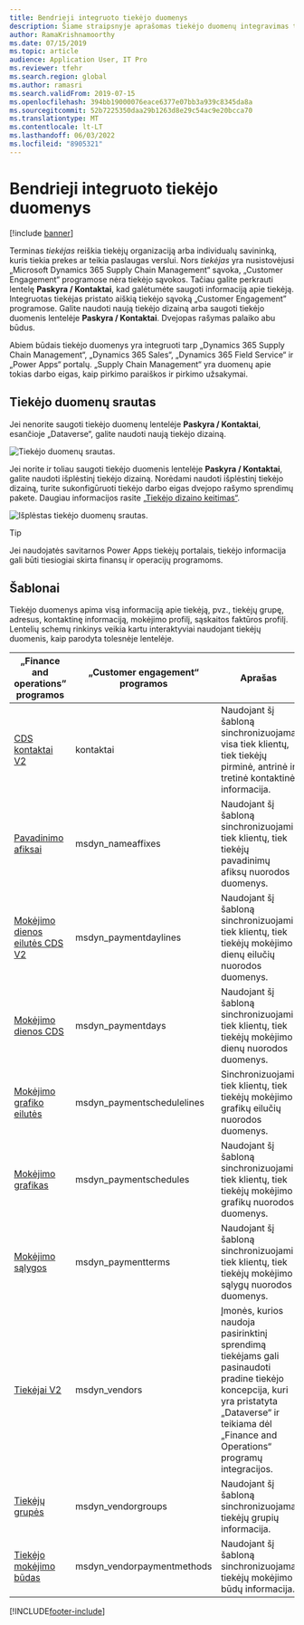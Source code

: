 ```yaml
---
title: Bendrieji integruoto tiekėjo duomenys
description: Šiame straipsnyje aprašomas tiekėjo duomenų integravimas tarp finansų ir operacijų programėlių ir Dataverse.
author: RamaKrishnamoorthy
ms.date: 07/15/2019
ms.topic: article
audience: Application User, IT Pro
ms.reviewer: tfehr
ms.search.region: global
ms.author: ramasri
ms.search.validFrom: 2019-07-15
ms.openlocfilehash: 394bb19000076eace6377e07bb3a939c8345da8a
ms.sourcegitcommit: 52b7225350daa29b1263d8e29c54ac9e20bcca70
ms.translationtype: MT
ms.contentlocale: lt-LT
ms.lasthandoff: 06/03/2022
ms.locfileid: "8905321"
---
```

# <a name="integrated-vendor-master"></a>Bendrieji integruoto tiekėjo duomenys

[!include [banner](../../includes/banner.md)]



Terminas *tiekėjas* reiškia tiekėjų organizaciją arba individualų savininką, kuris tiekia prekes ar teikia paslaugas verslui. Nors *tiekėjas* yra nusistovėjusi „Microsoft Dynamics 365 Supply Chain Management“ sąvoka, „Customer Engagement“ programose nėra tiekėjo sąvokos. Tačiau galite perkrauti lentelę **Paskyra / Kontaktai**, kad galėtumėte saugoti informaciją apie tiekėją. Integruotas tiekėjas pristato aiškią tiekėjo sąvoką „Customer Engagement” programose. Galite naudoti naują tiekėjo dizainą arba saugoti tiekėjo duomenis lentelėje **Paskyra / Kontaktai**. Dvejopas rašymas palaiko abu būdus.

Abiem būdais tiekėjo duomenys yra integruoti tarp „Dynamics 365 Supply Chain Management“, „Dynamics 365 Sales“, „Dynamics 365 Field Service“ ir „Power Apps“ portalų. „Supply Chain Management“ yra duomenų apie tokias darbo eigas, kaip pirkimo paraiškos ir pirkimo užsakymai.

## <a name="vendor-data-flow"></a>Tiekėjo duomenų srautas

Jei nenorite saugoti tiekėjo duomenų lentelėje **Paskyra / Kontaktai**, esančioje „Dataverse“, galite naudoti naują tiekėjo dizainą.

![Tiekėjo duomenų srautas.](media/dual-write-vendor-data-flow.png)

Jei norite ir toliau saugoti tiekėjo duomenis lentelėje **Paskyra / Kontaktai**, galite naudoti išplėstinį tiekėjo dizainą. Norėdami naudoti išplėstinį tiekėjo dizainą, turite sukonfigūruoti tiekėjo darbo eigas dvejopo rašymo sprendimų pakete. Daugiau informacijos rasite [„Tiekėjo dizaino keitimas“](vendor-switch.md).

![Išplėstas tiekėjo duomenų srautas.](media/dual-write-vendor-detail.jpg)

> [!TIP]
> Jei naudojatės savitarnos Power Apps tiekėjų portalais, tiekėjo informacija gali būti tiesiogiai skirta finansų ir operacijų programoms.

## <a name="templates"></a>Šablonai

Tiekėjo duomenys apima visą informaciją apie tiekėją, pvz., tiekėjų grupę, adresus, kontaktinę informaciją, mokėjimo profilį, sąskaitos faktūros profilį. Lentelių schemų rinkinys veikia kartu interaktyviai naudojant tiekėjų duomenis, kaip parodyta tolesnėje lentelėje.

„Finance and operations” programos | „Customer engagement“ programos     | Aprašas
----------------------------|-----------------------------|------------
[CDS kontaktai V2](mapping-reference.md#115) | kontaktai | Naudojant šį šabloną sinchronizuojama visa tiek klientų, tiek tiekėjų pirminė, antrinė ir tretinė kontaktinė informacija.
[Pavadinimo afiksai](mapping-reference.md#155) | msdyn_nameaffixes | Naudojant šį šabloną sinchronizuojami tiek klientų, tiek tiekėjų pavadinimų afiksų nuorodos duomenys.
[Mokėjimo dienos eilutės CDS V2](mapping-reference.md#157) | msdyn_paymentdaylines | Naudojant šį šabloną sinchronizuojami tiek klientų, tiek tiekėjų mokėjimo dienų eilučių nuorodos duomenys.
[Mokėjimo dienos CDS](mapping-reference.md#158) | msdyn_paymentdays | Naudojant šį šabloną sinchronizuojami tiek klientų, tiek tiekėjų mokėjimo dienų nuorodos duomenys.
[Mokėjimo grafiko eilutės](mapping-reference.md#159) | msdyn_paymentschedulelines | Sinchronizuojami tiek klientų, tiek tiekėjų mokėjimo grafikų eilučių nuorodos duomenys.
[Mokėjimo grafikas](mapping-reference.md#160) | msdyn_paymentschedules | Naudojant šį šabloną sinchronizuojami tiek klientų, tiek tiekėjų mokėjimo grafikų nuorodos duomenys.
[Mokėjimo sąlygos](mapping-reference.md#161) | msdyn_paymentterms | Naudojant šį šabloną sinchronizuojami tiek klientų, tiek tiekėjų mokėjimo sąlygų nuorodos duomenys.
[Tiekėjai V2](mapping-reference.md#202) | msdyn_vendors | Įmonės, kurios naudoja pasirinktinį sprendimą tiekėjams gali pasinaudoti pradine tiekėjo koncepcija, kuri yra pristatyta „Dataverse“ ir teikiama dėl „Finance and Operations“ programų integracijos.
[Tiekėjų grupės](mapping-reference.md#200) | msdyn_vendorgroups | Naudojant šį šabloną sinchronizuojama tiekėjų grupių informacija.
[Tiekėjo mokėjimo būdas](mapping-reference.md#201) | msdyn_vendorpaymentmethods | Naudojant šį šabloną sinchronizuojama tiekėjų mokėjimo būdų informacija.

[!INCLUDE[footer-include](../../../../includes/footer-banner.md)]
